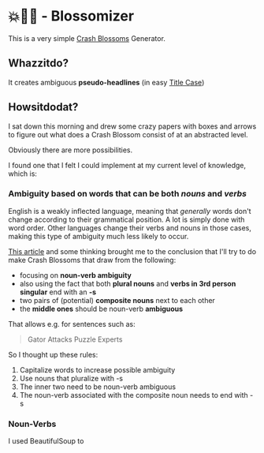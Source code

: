 # 💥🌼🌸 - Blossomizer
This is a very simple [Crash Blossoms](http://www.crashblossoms.com/) Generator.

## Whazzitdo?

It creates ambiguous **pseudo-headlines** (in easy [Title Case](https://en.wikipedia.org/wiki/Letter_case#Headings_and_publication_titles))

## Howsitdodat?

I sat down this morning and drew some crazy papers with boxes and arrows to figure out what does a Crash Blossom consist of at an abstracted level.

Obviously there are more possibilities.

I found one that I felt I could implement at my current level of knowledge, which is:

### Ambiguity based on words that can be both *nouns* and *verbs*

English is a weakly inflected language, meaning that *generally* words don't change according to their grammatical position. A lot is simply done with word order. Other languages change their verbs and nouns in those cases, making this type of ambiguity much less likely to occur.

[This article](http://www.nytimes.com/2010/01/31/magazine/31FOB-onlanguage-t.html) and some thinking brought me to the conclusion that I'll try to do make Crash Blossoms that draw from the following:

- focusing on **noun-verb ambiguity**
- also using the fact that both **plural nouns** and **verbs in 3rd person singular** end with an **-s**
- two pairs of (potential) **composite nouns** next to each other
- the **middle ones** should be noun-verb **ambiguous**

That allows e.g. for sentences such as:

>Gator Attacks Puzzle Experts


So I thought up these rules:

1. Capitalize words to increase possible ambiguity
2. Use nouns that pluralize with -s
3. The inner two need to be noun-verb ambiguous
4. The noun-verb associated with the composite noun needs to end with -s

### Noun-Verbs

I used BeautifulSoup to 


